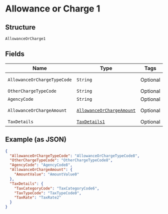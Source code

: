 
# Allowance or Charge 1

## Structure

`AllowanceOrCharge1`

## Fields

| Name | Type | Tags | Description | Getter | Setter |
|  --- | --- | --- | --- | --- | --- |
| `AllowanceOrChargeTypeCode` | `String` | Optional | - | String getAllowanceOrChargeTypeCode() | setAllowanceOrChargeTypeCode(String allowanceOrChargeTypeCode) |
| `OtherChargeTypeCode` | `String` | Optional | - | String getOtherChargeTypeCode() | setOtherChargeTypeCode(String otherChargeTypeCode) |
| `AgencyCode` | `String` | Optional | - | String getAgencyCode() | setAgencyCode(String agencyCode) |
| `AllowanceOrChargeAmount` | [`AllowanceOrChargeAmount`](../../doc/models/allowance-or-charge-amount.md) | Optional | - | AllowanceOrChargeAmount getAllowanceOrChargeAmount() | setAllowanceOrChargeAmount(AllowanceOrChargeAmount allowanceOrChargeAmount) |
| `TaxDetails` | [`TaxDetails1`](../../doc/models/tax-details-1.md) | Optional | - | TaxDetails1 getTaxDetails() | setTaxDetails(TaxDetails1 taxDetails) |

## Example (as JSON)

```json
{
  "AllowanceOrChargeTypeCode": "AllowanceOrChargeTypeCode8",
  "OtherChargeTypeCode": "OtherChargeTypeCode8",
  "AgencyCode": "AgencyCode8",
  "AllowanceOrChargeAmount": {
    "AmountValue": "AmountValue0"
  },
  "TaxDetails": {
    "TaxCategoryCode": "TaxCategoryCode6",
    "TaxTypeCode": "TaxTypeCode0",
    "TaxRate": "TaxRate2"
  }
}
```

